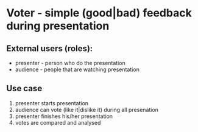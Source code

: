 # Voter - simple (good|bad) feedback during presentation

## External users (roles):

- presenter - person who do the presentation
- audience - people that are watching presentation

## Use case

1. presenter starts presentation
2. audience can vote (like it|dislike it) during all presenation
3. presenter finishes his/her presentation
4. votes are compared and analysed
